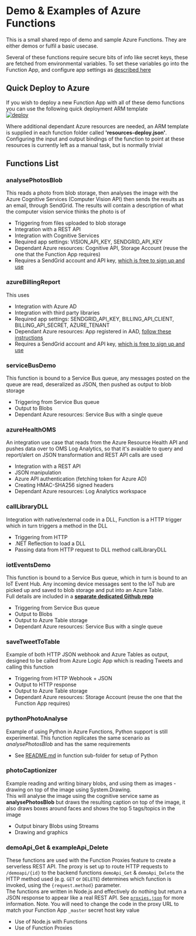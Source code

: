 # Demo & Examples of Azure Functions
This is a small shared repo of demo and sample Azure Functions. They are either demos or fulfil a basic usecase.

Several of these functions require secure bits of info like secret keys, these are fetched from environmental variables. To set these variables go into the Function App, and configure app settings as [described here](https://docs.microsoft.com/en-us/azure/azure-functions/functions-how-to-use-azure-function-app-settings)

## Quick Deploy to Azure
If you wish to deploy a new Function App with all of these demo functions you can use the following quick deployment ARM template  
[![deploy](https://raw.githubusercontent.com/benc-uk/azure-arm/master/etc/azuredeploy.png)](https://portal.azure.com/#create/Microsoft.Template/uri/https%3A%2F%2Fraw.githubusercontent.com%2Fbenc-uk%2Fazure-arm%2Fmaster%2Fpaas-other%2Ffunction-app-withcode%2Fazuredeploy.json)  

Where additional dependant Azure resources are needed, an ARM template is supplied in each function folder called **'resources-deploy.json'**. Configuring the input and output bindings of the function to point at these resources is currently left as a manual task, but is normally trivial

## Functions List

### analysePhotosBlob
This reads a photo from blob storage, then analyses the image with the Azure Cognitive Services (Computer Vision API) then sends the results as an email, through SendGrid. The results will contain a description of what the computer vision service thinks the photo is of
* Triggering from files uploaded to blob storage
* Integration with a REST API
* Integration with Cognitive Services
* Required app settings: VISION_API_KEY, SENDGRID_API_KEY
* Dependant Azure resources: Cognitive API, Storage Account (reuse the one that the Function App requires)
* Requires a SendGrid account and API key, [which is free to sign up and use](https://app.sendgrid.com/signup)

### azureBillingReport
This uses 
* Integration with Azure AD
* Integration with third party libraries
* Required app settings: SENDGRID_API_KEY, BILLING_API_CLIENT, BILLING_API_SECRET, AZURE_TENANT
* Dependant Azure resources: App registered in AAD, [follow these instructions](https://codehollow.com/2017/02/using-the-azure-billing-api-to-calculate-the-costs/)
* Requires a SendGrid account and API key, [which is free to sign up and use](https://app.sendgrid.com/signup)


### serviceBusDemo
This function is bound to a Service Bus queue, any messages posted on the queue are read, deseralized as JSON, then pushed as output to blob storage
* Triggering from Service Bus queue
* Output to Blobs
* Dependant Azure resources: Service Bus with a single queue

### azureHealthOMS
An integration use case that reads from the Azure Resource Health API and pushes data over to OMS Log Analytics, so that it's avaiable to query and report/alert on
JSON transformation and REST API calls are used
* Integration with a REST API
* JSON manipulation
* Azure API authentication (fetching token for Azure AD)
* Creating HMAC-SHA256 signed headers
* Dependant Azure resources: Log Analytics workspace

### callLibraryDLL
Integration with native/external code in a DLL, Function is a HTTP trigger which in turn triggers a method in the DLL
* Triggering from HTTP 
* .NET Reflection to load a DLL
* Passing data from HTTP request to DLL method callLibraryDLL

### iotEventsDemo
This function is bound to a Service Bus queue, which in turn is bound to an IoT Event Hub. Any incoming device messages sent to the IoT hub are picked up and saved to blob storage and put into an Azure Table.  
Full details are included in a **[separate dedicated Github repo](https://github.com/benc-uk/azure-iot-demo)**
* Triggering from Service Bus queue
* Output to Blobs
* Output to Azure Table storage
* Dependant Azure resources: Service Bus with a single queue

### saveTweetToTable 
Example of both HTTP JSON webhook and Azure Tables as output, designed to be called from Azure Logic App which is reading Tweets and calling this function
* Triggering from HTTP Webhook + JSON
* Output to HTTP response
* Output to Azure Table storage
* Dependant Azure resources: Storage Account (reuse the one that the Function App requires)

### pythonPhotoAnalyse 
Example of using Python in Azure Functions, Python support is still experimental. This function replicates the same scenario as *analysePhotosBlob* and has the same requirements
* See [README.md](pythonPhotoAnalyse/) in function sub-folder for setup of Python

### photoCaptionizer 
Example reading and writing binary blobs, and using them as images - drawing on top of the image using System.Drawing.  
This will analyse the image using the cognitive service same as **analysePhotosBlob** but draws the resulting caption on top of the image, it also draws boxes around faces and shows the top 5 tags/topics in the image
* Output binary Blobs using Streams
* Drawing and graphics

### demoApi_Get & exampleApi_Delete
These functions are used with the Function Proxies feature to create a serverless REST API. The proxy is set up to route HTTP requests to `/demoapi/{id}` to the backend functions `demoApi_Get` & `demoApi_Delete` the HTTP method used (e.g. `GET` or `DELETE`) determines which function is invoked, using the `{request.method}` parameter.  
The functions are written in Node.js and effectively do nothing but return a JSON response to appear like a real REST API. See [`proxies.json`](proxies.json) for more information. Note. You will need to change the code in the proxy URL to match your Function App `_master` secret host key value
* Use of Node.js with Functions
* Use of Function Proxies

